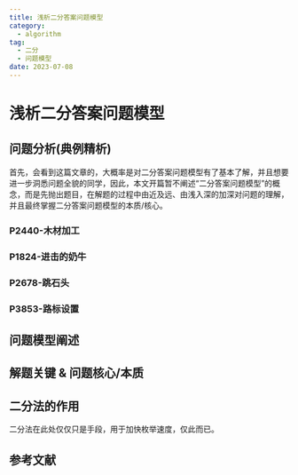 ```yaml
---
title: 浅析二分答案问题模型
category:
  - algorithm
tag:
  - 二分
  - 问题模型
date: 2023-07-08
---
```


# 浅析二分答案问题模型

## 问题分析(典例精析)
首先，会看到这篇文章的，大概率是对二分答案问题模型有了基本了解，并且想要进一步洞悉问题全貌的同学，因此，本文开篇暂不阐述“二分答案问题模型”的概念，而是先抛出题目，在解题的过程中由近及远、由浅入深的加深对问题的理解，并且最终掌握二分答案问题模型的本质/核心。

### P2440-木材加工

### P1824-进击的奶牛

### P2678-跳石头

### P3853-路标设置


## 问题模型阐述


## 解题关键 & 问题核心/本质


## 二分法的作用
二分法在此处仅仅只是手段，用于加快枚举速度，仅此而已。


## 参考文献

